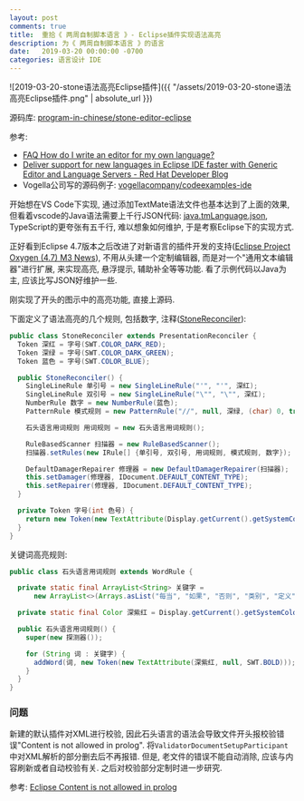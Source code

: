 ```yaml
---
layout: post
comments: true
title:  重拾《 两周自制脚本语言 》- Eclipse插件实现语法高亮
description: 为《 两周自制脚本语言 》的语言
date:   2019-03-20 00:00:00 -0700
categories: 语言设计 IDE
---
```


![2019-03-20-stone语法高亮Eclipse插件]({{ "/assets/2019-03-20-stone语法高亮Eclipse插件.png" | absolute_url }})

源码库: [program-in-chinese/stone-editor-eclipse](https://github.com/program-in-chinese/stone-editor-eclipse)

参考:

- [FAQ How do I write an editor for my own language?](https://wiki.eclipse.org/FAQ_How_do_I_write_an_editor_for_my_own_language%3F)
- [Deliver support for new languages in Eclipse IDE faster with Generic Editor and Language Servers - Red Hat Developer Blog](https://developers.redhat.com/blog/2016/11/24/deliver-support-for-new-languages-in-eclipse-ide-faster-with-generic-editor-and-language-servers/)
- Vogella公司写的源码例子: [vogellacompany/codeexamples-ide](https://github.com/vogellacompany/codeexamples-ide/tree/dbfa485ca9b6f0aed653b3a466c055e24b01bb90)

开始想在VS Code下实现, 通过添加TextMate语法文件也基本达到了上面的效果, 但看着vscode的Java语法需要上千行JSON代码: [java.tmLanguage.json](https://github.com/Microsoft/vscode/blob/master/extensions/java/syntaxes/java.tmLanguage.json), TypeScript的更夸张有五千行, 难以想象如何维护, 于是考察Eclipse下的实现方式.

正好看到Eclipse 4.7版本之后改进了对新语言的插件开发的支持([Eclipse Project Oxygen (4.7) M3 News](https://www.eclipse.org/eclipse/news/4.7/M3/#generic-editor)), 不用从头建一个定制编辑器, 而是对一个"通用文本编辑器"进行扩展, 来实现高亮, 悬浮提示, 辅助补全等等功能. 看了示例代码以Java为主, 应该比写JSON好维护一些.

刚实现了开头的图示中的高亮功能, 直接上源码.

下面定义了语法高亮的几个规则, 包括数字, 注释([StoneReconciler](https://github.com/program-in-chinese/stone-editor-eclipse/blob/master/src/stone_editor/StoneReconciler.java)):
```java
public class StoneReconciler extends PresentationReconciler {
  Token 深红 = 字号(SWT.COLOR_DARK_RED);
  Token 深绿 = 字号(SWT.COLOR_DARK_GREEN);
  Token 蓝色 = 字号(SWT.COLOR_BLUE);

  public StoneReconciler() {
    SingleLineRule 单引号 = new SingleLineRule("'", "'", 深红);
    SingleLineRule 双引号 = new SingleLineRule("\"", "\"", 深红);
    NumberRule 数字 = new NumberRule(蓝色);
    PatternRule 模式规则 = new PatternRule("//", null, 深绿, (char) 0, true);

    石头语言用词规则 用词规则 = new 石头语言用词规则();

    RuleBasedScanner 扫描器 = new RuleBasedScanner();
    扫描器.setRules(new IRule[] {单引号, 双引号, 用词规则, 模式规则, 数字});

    DefaultDamagerRepairer 修理器 = new DefaultDamagerRepairer(扫描器);
    this.setDamager(修理器, IDocument.DEFAULT_CONTENT_TYPE);
    this.setRepairer(修理器, IDocument.DEFAULT_CONTENT_TYPE);
  }

  private Token 字号(int 色号) {
    return new Token(new TextAttribute(Display.getCurrent().getSystemColor(色号)));
  }
}
```
关键词高亮规则:
```java
public class 石头语言用词规则 extends WordRule {

  private static final ArrayList<String> 关键字 =
      new ArrayList<>(Arrays.asList("每当", "如果", "否则", "类别", "定义"));

  private static final Color 深紫红 = Display.getCurrent().getSystemColor(SWT.COLOR_DARK_MAGENTA);

  public 石头语言用词规则() {
    super(new 探测器());

    for (String 词 : 关键字) {
      addWord(词, new Token(new TextAttribute(深紫红, null, SWT.BOLD)));
    }
  }
}
```
### 问题

新建的默认插件对XML进行校验, 因此石头语言的语法会导致文件开头报校验错误"Content is not allowed in prolog". 将`ValidatorDocumentSetupParticipant`中对XML解析的部分删去后不再报错. 但是, 老文件的错误不能自动消除, 应该与内容刷新或者自动校验有关. 之后对校验部分定制时进一步研究.

参考: [Eclipse Content is not allowed in prolog](https://stackoverflow.com/questions/5445143/eclipse-content-is-not-allowed-in-prolog)
